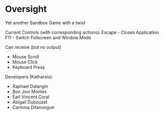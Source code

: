 # Oversight
Yet another Sandbox Game with a twist

Current Controls (with corresponding actions):
Escape - Closes Application
F11 - Switch Fullscreen and Window Mode

Can receive (but no output)
- Mouse Scroll
- Mouse Click
- Keyboard Press

Developers (Katharsis):
- Raphael Dalangin
- Bon Jovi Montes
- Earl Vincent Coral
- Abigail Dubouzet
- Carmina Ditanongun
